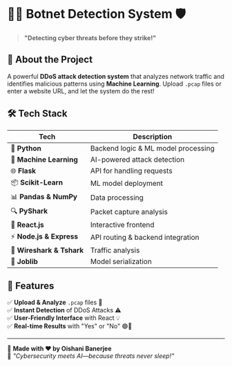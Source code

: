 # 🕵️‍♂️ Botnet Detection System 🛡️  

> **"Detecting cyber threats before they strike!"**  

## 🚀 About the Project  
A powerful **DDoS attack detection system** that analyzes network traffic and identifies malicious patterns using **Machine Learning**. Upload `.pcap` files or enter a website URL, and let the system do the rest!  

## 🛠️ Tech Stack  

| Tech  | Description  |
|-------|-------------|
| 🐍 **Python** | Backend logic & ML model processing |
| 🔬 **Machine Learning** | AI-powered attack detection |
| 🌐 **Flask** | API for handling requests |
| 📦 **Scikit-Learn** | ML model deployment |
| 📊 **Pandas & NumPy** | Data processing |
| 🔍 **PyShark** | Packet capture analysis |
| 🎨 **React.js** | Interactive frontend |
| ⚡ **Node.js & Express** | API routing & backend integration |
| 🛜 **Wireshark & Tshark** | Traffic analysis |
| 🔄 **Joblib** | Model serialization |

## 🎯 Features  
✅ **Upload & Analyze** `.pcap` files 📂  
✅ **Instant Detection** of DDoS Attacks ⚠️  
✅ **User-Friendly Interface** with React 💡  
✅ **Real-time Results** with "Yes" or "No" 🟢🔴  

---

🔗 **Made with ❤️ by Oishani Banerjee**  
🚀 *"Cybersecurity meets AI—because threats never sleep!"*
